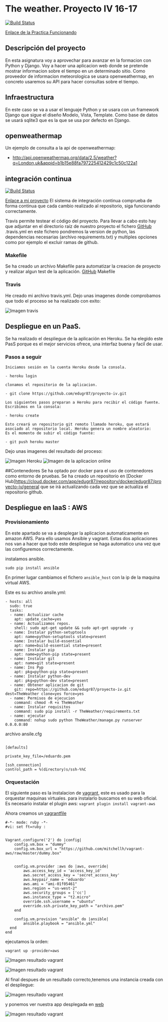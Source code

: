 # The weather. Proyecto IV 16-17


[![Build Status](https://travis-ci.org/edugr87/proyecto-iv.svg?branch=master)](https://travis-ci.org/edugr87/proyecto-iv)

[Enlace de la Practica Funcionando](https://pacific-headland-84756.herokuapp.com/index/)

## Descripción del proyecto

En esta asignatura voy a aprovechar para avanzar en la formacion con Python y Django. Voy a hacer una aplicacion web donde se pretende mostrar informacion sobre el tiempo en un determinado sitio.
Como proveedor de informacion meteorologica se usara openweathermap, en concreto usaremos su API para hacer consultas sobre el tiempo.


## Infraestructura

En este caso se va a usar el lenguaje Python y se usara con un framework Django que sigue el diseño Modelo, Vista, Template.
Como base de datos se usará sqlite3 que es la que se usa por defecto en Django.

## openweathermap

Un ejemplo de consulta a la api de openweathermap:
* http://api.openweathermap.org/data/2.5/weather?q=London,uk&appid=b1b15e88fa797225412429c1c50c122a1

## integración continua
[![Build Status](https://travis-ci.org/edugr87/proyecto-iv.svg?branch=master)](https://travis-ci.org/edugr87/proyecto-iv)

[Enlace a mi proyecto](https://github.com/edugr87/proyecto-iv/blob/master/.travis.yml)
El sistema de integración continua comprueba de forma continua que cada cambio realizado al repositorio, siga funcionando correctamente.

Travis permite testear el código del proyecto. Para llevar a cabo esto hay que adjuntar en el directorio raíz de nuestro proyecto el fichero [GitHub](https://github.com/edugr87/proyecto-iv/blob/master/.travis.yml) .travis.yml
en este fichero pondremos la version de python, las dependencias necesarias (archivo requirements.txt) y multiples opciones como por ejemplo el excluir ramas de github.

### Makefile

Se ha creado un archivo Makefile para automatizar la creacion de proyecto y realizar algun test de la aplicación. [GitHub](https://github.com/edugr87/proyecto-iv/blob/master/Makefile) Makefile

### Travis

He creado mi archivo travis.yml. Dejo unas imagenes donde comprobamos que todo el proceso se ha realizado con exito:


![Imagen travis](/iv-img/captura2.png)

## Despliegue en un PaaS.

Se ha realizado el despliegue de la aplicación en Heroku. Se ha elegido este PasS porque es el mejor servicios ofrece, una interfaz buena y facil de usar.

### Pasos a seguir

```
Iniciamos sesión en la cuenta Heroku desde la consola.

- heroku login

clonamos el repositorio de la aplicacion.

- git clone https://github.com/edugr87/proyecto-iv.git

Los siguientes pasos preparan a Heroku para recibir el código fuente. Escribimos en la consola:

- heroku create

Esto creará un repositorio git remoto llamado heroku, que estará asociado al repositorio local. Heroku genera un nombre aleatorio:
Es el momento de subir el código fuente:

- git push heroku master
```

Dejo unas imagenes del resultado del proceso:

![Imagen Heroku](/iv-img/captura6.png)
![Imagen de la aplicacion online](/iv-img/captura4.png)


##Contenedores
Se ha optado por docker para el uso de contenedores como entorno de pruebas. Se ha creado un repositorio en [Docker Hub]https://cloud.docker.com/app/edugr87/repository/docker/edugr87/proyecto-iv/general que se irá actualizando cada vez que se actualiza el repositorio github.

## Despliegue en IaaS : AWS
### Provisionamiento
En este apartado se va a desplegar la aplicacion automaticamente en amazon AWS. Para ello usamos Ansible y vagrant. Estas dos aplicaciones nos van a hacer que todo este despliegue se haga automatico una vez que las configuremos correctamente.



instalamos ansible.

```
sudo pip install ansible
```

En primer lugar cambiamos el fichero `ansible_host` con la ip de la maquina virtual AWS.

Este es su archivo ansile.yml:

```
- hosts: all
  sudo: true
  tasks:
  - name: Actualizar cache
    apt: update_cache=yes
  - name: Actualizamos repos.
    shell: sudo apt-get update && sudo apt-get upgrade -y
  - name: Instalar python-setuptools
    apt: name=python-setuptools state=present
  - name: Instalar build-essential
    apt: name=build-essential state=present
  - name: Instalar pip
    apt: name=python-pip state=present
  - name: Instalar git
    apt: name=git state=present
  - name: Ins Pyp
    apt: pkg=python-pip state=present
  - name: Instalar python-dev
    apt: pkg=python-dev state=present
  - name: Obtener aplicacion de git
    git: repo=https://github.com/edugr87/proyecto-iv.git  dest=TheWeather clone=yes force=yes
  - name: Permisos de ejecucion
    command: chmod -R +x TheWeather
  - name: Instalar requisitos
    command: sudo pip install -r TheWeather/requirements.txt
  - name: ejecutar
    command: nohup sudo python TheWeather/manage.py runserver 0.0.0.0:80

```

archivo ansile.cfg

```

[defaults]

private_key_file=/eduardo.pem

[ssh_connection]
control_path = %(directory)s/ssh-%%C
```

### Orquestación

El siguiente paso es la instalacion de [vagrant](https://www.vagrantup.com), este es usado para la orquestar maquinas virtuales. para instalarlo buscamos en su web oficial.
Es necesario instalar el plugin aws:
```vagrant plugin install vagrant-aws```

Ahora creamos un [vagrantfile](/Vagrantfile)

```
#-*- mode: ruby -*-
#vi: set ft=ruby :


Vagrant.configure('2') do |config|
    config.vm.box = "dummy"
    config.vm.box_url = "https://github.com/mitchellh/vagrant-aws/raw/master/dummy.box"


    config.vm.provider :aws do |aws, override|
        aws.access_key_id = 'access_key_id'
        aws.secret_access_key = 'secret_access_key'
        aws.keypair_name = 'eduardo'
        aws.ami = "ami-01f05461"
        aws.region = "us-west-2"
        aws.security_groups = ['cc']
        aws.instance_type = "t2.micro"
        override.ssh.username = "ubuntu"
        override.ssh.private_key_path = "archivo.pem"
    end

    config.vm.provision "ansible" do |ansible|
        ansible.playbook = "ansible.yml"
  end
end
```

ejecutamos la orden:
```
vagrant up -provider=aws
```

![Imagen resultado vagrant](/iv-img/resultadovagrant1.png)

![Imagen resultado vagrant](/iv-img/resultadovagrant0.png)

Al final despues de un resultado correcto,tenemos una instancia creada con el despliegue:

![Imagen resultado vagrant](/iv-img/instancia.png)

y ponemos ver nuestra app desplegada en [web](http://ec2-35-164-82-197.us-west-2.compute.amazonaws.com/index/)

![Imagen resultado vagrant](/iv-img/appinamazon.png)

